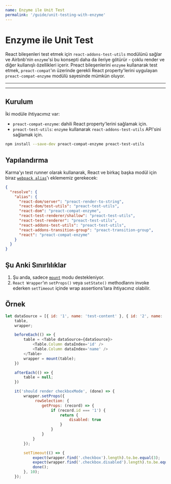 ```yaml
---
name: Enzyme ile Unit Test
permalink: '/guide/unit-testing-with-enzyme'
---
```


# Enzyme ile Unit Test

React bileşenleri test etmek için `react-addons-test-utils` modülünü sağlar ve Airbnb'nin `enzyme`'si bu konsepti daha da ileriye götürür - çoklu render ve diğer kullanışlı özellikleri içerir.
Preact bileşenlerini `enzyme` kullanarak test etmek, `preact-compat`'ın üzerinde gerekli React property'lerini uygulayan `preact-compat-enzyme` modülü sayesinde mümkün oluyor.

---

<div><toc></toc></div>

---

## Kurulum

İki modüle ihtiyacımız var:

- `preact-compat-enzyme`: dahili React property'lerini sağlamak için.
- `preact-test-utils`: `enzyme` kullanarak `react-addons-test-utils` API'sini sağlamak için.

```sh
npm install --save-dev preact-compat-enzyme preact-test-utils
```

## Yapılandırma

Karma'yı test runner olarak kullanarak, React ve birkaç başka modül için biraz [`webpack alias`](https://github.com/webpack-contrib/karma-webpack#usage)'ı eklememiz gerekecek:

```json
{
  "resolve": {
    "alias": {
      "react-dom/server": "preact-render-to-string",
      "react-dom/test-utils": "preact-test-utils",
      "react-dom": "preact-compat-enzyme",
      "react-test-renderer/shallow": "preact-test-utils",
      "react-test-renderer": "preact-test-utils",
      "react-addons-test-utils": "preact-test-utils",
      "react-addons-transition-group": "preact-transition-group",
      "react": "preact-compat-enzyme"
    }
  }
}
```

## Şu Anki Sınırlılıklar

1. Şu anda, sadece [`mount`](http://airbnb.io/enzyme/docs/api/mount.html) modu destekleniyor.
2. `React Wrapper`'ın `setProps()` veya `setState()` methodlarını invoke ederken `setTimeout` içinde wrap assertions'lara ihtiyacınız olabilir.


## Örnek

```js
let dataSource = [{ id: '1', name: 'test-content' }, { id: '2', name: 'test-content' }],
    table,
    wrapper;

    beforeEach(() => {
        table = <Table dataSource={dataSource}>
            <Table.Column dataIndex='id' />
            <Table.Column dataIndex='name' />
        </Table>
        wrapper = mount(table);
    })

    afterEach(() => {
        table = null;
    })

    it('should render checkboxMode', (done) => {
        wrapper.setProps({
             rowSelection: {
                getProps: (record) => {
                    if (record.id === '1') {
                        return {
                            disabled: true
                        }
                    }
                }
            }
        });

        setTimeout(() => {
            expect(wrapper.find('.checkbox').length).to.be.equal(3);
            expect(wrapper.find('.checkbox.disabled').length).to.be.equal(1);
            done();
        }, 10);
    });
```
